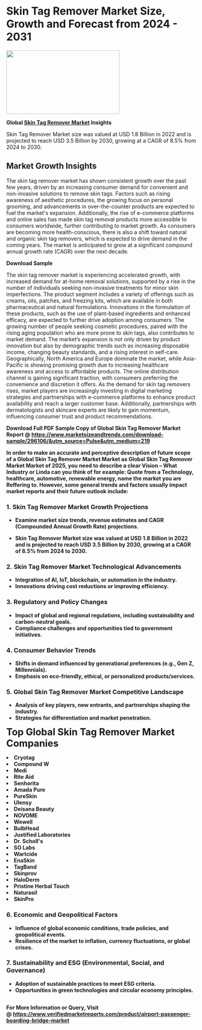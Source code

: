 <H1>Skin Tag Remover Market Size, Growth and Forecast from 2024 - 2031</H1><img class="aligncenter size-medium wp-image-584254" src="https://thirdeyenews.in/wp-content/uploads/2024/09/Global-Market-Research-300x168.jpeg" alt="" width="300" height="168" /><p><strong>Global&nbsp;<a href="https://www.marketsizeandtrends.com/download-sample/296106/&amp;utm_source=Pulse&amp;utm_medium=219">Skin Tag Remover Market</a> Insights</strong></p><p>Skin Tag Remover Market size was valued at USD 1.8 Billion in 2022 and is projected to reach USD 3.5 Billion by 2030, growing at a CAGR of 8.5% from 2024 to 2030.</p><p><h2>Market Growth Insights</h2> <p>The skin tag remover market has shown consistent growth over the past few years, driven by an increasing consumer demand for convenient and non-invasive solutions to remove skin tags. Factors such as rising awareness of aesthetic procedures, the growing focus on personal grooming, and advancements in over-the-counter products are expected to fuel the market's expansion. Additionally, the rise of e-commerce platforms and online sales has made skin tag removal products more accessible to consumers worldwide, further contributing to market growth. As consumers are becoming more health-conscious, there is also a shift toward natural and organic skin tag removers, which is expected to drive demand in the coming years. The market is anticipated to grow at a significant compound annual growth rate (CAGR) over the next decade.</p> <p><strong>Download Sample</strong></p> <p>The skin tag remover market is experiencing accelerated growth, with increased demand for at-home removal solutions, supported by a rise in the number of individuals seeking non-invasive treatments for minor skin imperfections. The product segment includes a variety of offerings such as creams, oils, patches, and freezing kits, which are available in both pharmaceutical and natural formulations. Innovations in the formulation of these products, such as the use of plant-based ingredients and enhanced efficacy, are expected to further drive adoption among consumers. The growing number of people seeking cosmetic procedures, paired with the rising aging population who are more prone to skin tags, also contributes to market demand. The market’s expansion is not only driven by product innovation but also by demographic trends such as increasing disposable income, changing beauty standards, and a rising interest in self-care. Geographically, North America and Europe dominate the market, while Asia-Pacific is showing promising growth due to increasing healthcare awareness and access to affordable products. The online distribution channel is gaining significant traction, with consumers preferring the convenience and discretion it offers. As the demand for skin tag removers rises, market players are increasingly investing in digital marketing strategies and partnerships with e-commerce platforms to enhance product availability and reach a larger customer base. Additionally, partnerships with dermatologists and skincare experts are likely to gain momentum, influencing consumer trust and product recommendations.</p> <p><strong></p><p><span class=""><strong>Download Full PDF Sample Copy of Global Skin Tag Remover Market Report</strong> @ <a href="https://www.marketsizeandtrends.com/download-sample/296106/&amp;utm_source=Pulse&amp;utm_medium=219" target="_blank">https://www.marketsizeandtrends.com/download-sample/296106/&amp;utm_source=Pulse&amp;utm_medium=219</a></span></p><p>In order to make an accurate and perceptive description of future scope of a Global&nbsp;Skin Tag Remover Market Market as Global&nbsp;Skin Tag Remover Market Market of 2025, you need to describe a clear Vision &ndash; What Industry or Linda can you think of for example: Quote from a Technology, healthcare, automotive, renewable energy, name the market you are Reffering to. However, some general trends and factors usually impact market reports and their future outlook include:</p><h3>1.&nbsp;<strong>Skin Tag Remover Market Growth Projections</strong></h3><ul><li>Examine market size trends, revenue estimates and CAGR (Compounded Annual Growth Rate) projections.</li><li><p>Skin Tag Remover Market size was valued at USD 1.8 Billion in 2022 and is projected to reach USD 3.5 Billion by 2030, growing at a CAGR of 8.5% from 2024 to 2030.</p></li></ul><h3>2.&nbsp;<strong>Skin Tag Remover Market Technological Advancements</strong></h3><ul><li>Integration of AI, IoT, blockchain, or automation in the industry.</li><li>Innovations driving cost reductions or improving efficiency.</li></ul><h3>3.&nbsp;<strong>Regulatory and Policy Changes</strong></h3><ul><li>Impact of global and regional regulations, including sustainability and carbon-neutral goals.</li><li>Compliance challenges and opportunities tied to government initiatives.</li></ul><h3>4.&nbsp;<strong>Consumer Behavior Trends</strong></h3><ul><li>Shifts in demand influenced by generational preferences (e.g., Gen Z, Millennials).</li><li>Emphasis on eco-friendly, ethical, or personalized products/services.</li></ul><h3>5.&nbsp;<strong>Global Skin Tag Remover Market Competitive Landscape</strong></h3><ul><li>Analysis of key players, new entrants, and partnerships shaping the industry.</li><li>Strategies for differentiation and market penetration.</li></ul><p data-pm-slice="1 1 []"><span style="color: inherit; font-family: inherit; font-size: 25px;">Top Global Skin Tag Remover Market Companies</span></p><div class="" data-test-id=""><p><li>Cryotag</li><li> Compound W</li><li> Medi</li><li> Rite Aid</li><li> Senhorita</li><li> Amada Pure</li><li> PureSkin</li><li> Ulensy</li><li> Deisana Beauty</li><li> NOVOME</li><li> Wewell</li><li> BulbHead</li><li> Justified Laboratories</li><li> Dr. Scholl's</li><li> SO Labs</li><li> Wartcide</li><li> EnaSkin</li><li> TagBand</li><li> Skinprov</li><li> HaloDerm</li><li> Pristine Herbal Touch</li><li> Naturasil</li><li> SkinPro</li></p></div><h3>6.&nbsp;<strong>Economic and Geopolitical Factors</strong></h3><ul><li>Influence of global economic conditions, trade policies, and geopolitical events.</li><li>Resilience of the market to inflation, currency fluctuations, or global crises.</li></ul><h3>7.&nbsp;<strong>Sustainability and ESG (Environmental, Social, and Governance)</strong></h3><ul><li>Adoption of sustainable practices to meet ESG criteria.</li><li>Opportunities in green technologies and circular economy principles.</li></ul><h2><strong style="font-size: 14px;">For More Information or Query, Visit @&nbsp;</strong><a style="background-color: #ffffff; font-size: 14px;" href="https://www.marketsizeandtrends.com/report/skin-tag-remover-market/" target="_blank">https://www.verifiedmarketreports.com/product/airport-passenger-boarding-bridge-market</a></h2>
